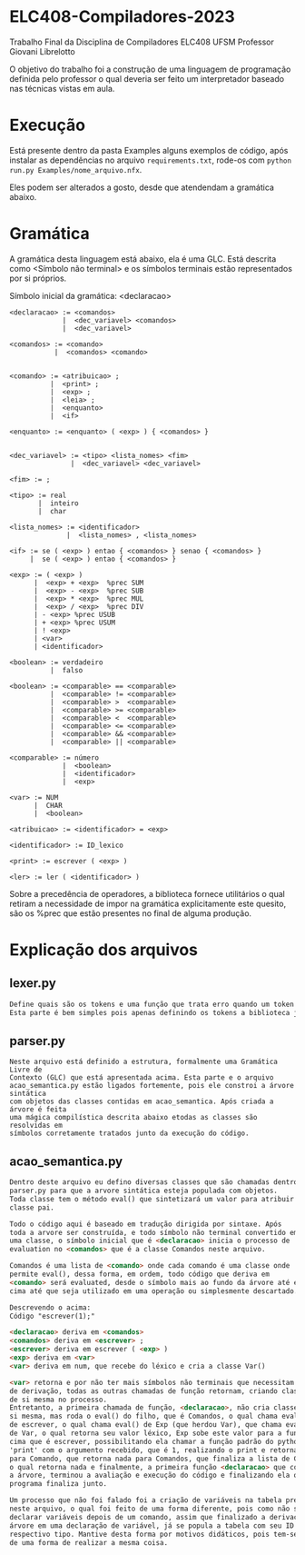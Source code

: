 # ELC408-Compiladores-2023
Trabalho Final da Disciplina de Compiladores ELC408 UFSM Professor Giovani Librelotto

O objetivo do trabalho foi a construção de uma linguagem de programação definida pelo professor o qual deveria ser feito um interpretador baseado nas técnicas vistas em aula.


# Execução
Está presente dentro da pasta Examples alguns exemplos de código, após instalar as dependências no arquivo `requirements.txt`, rode-os com `python run.py Examples/nome_arquivo.nfx`.

Eles podem ser alterados a gosto, desde que atendendam a gramática abaixo.

# Gramática

A gramática desta linguagem está abaixo, ela é uma GLC. Está descrita como <Símbolo não terminal> e os símbolos terminais estão representados por si próprios.

Símbolo inicial da gramática: \<declaracao>
```
<declaracao> := <comandos>
             |  <dec_variavel> <comandos>
             |  <dec_variavel>

<comandos> := <comando>
           |  <comandos> <comando>


<comando> := <atribuicao> ;
          |  <print> ;
          |  <exp> ;
          |  <leia> ;
          |  <enquanto>
          |  <if>

<enquanto> := <enquanto> ( <exp> ) { <comandos> }


<dec_variavel> := <tipo> <lista_nomes> <fim>
               |  <dec_variavel> <dec_variavel>

<fim> := ;

<tipo> := real
       |  inteiro
       |  char

<lista_nomes> := <identificador>
              |  <lista_nomes> , <lista_nomes>

<if> := se ( <exp> ) entao { <comandos> } senao { <comandos> }
     |  se ( <exp> ) entao { <comandos> }

<exp> := ( <exp> )
      |  <exp> + <exp>  %prec SUM
      |  <exp> - <exp>  %prec SUB
      |  <exp> * <exp>  %prec MUL
      |  <exp> / <exp>  %prec DIV
      | - <exp> %prec USUB
      | + <exp> %prec USUM
      | ! <exp>
      | <var>
      | <identificador>

<boolean> := verdadeiro
          |  falso

<boolean> := <comparable> == <comparable>
          |  <comparable> != <comparable>
          |  <comparable> >  <comparable>
          |  <comparable> >= <comparable>
          |  <comparable> <  <comparable>
          |  <comparable> <= <comparable>
          |  <comparable> && <comparable>
          |  <comparable> || <comparable>

<comparable> := número
             |  <boolean>
             |  <identificador>
             |  <exp>

<var> := NUM
      |  CHAR
      |  <boolean>

<atribuicao> := <identificador> = <exp>

<identificador> := ID_lexico

<print> := escrever ( <exp> )

<ler> := ler ( <identificador> )
```

Sobre a precedência de operadores, a biblioteca fornece utilitários o qual retiram a necessidade de impor na gramática explicitamente este quesito, são os %prec que estão presentes no final de alguma produção.

# Explicação dos arquivos

## lexer.py
```md
Define quais são os tokens e uma função que trata erro quando um token não é reconhecido.
Esta parte é bem simples pois apenas definindo os tokens a biblioteca já faz todo o restante.
```
## parser.py
```
Neste arquivo está definido a estrutura, formalmente uma Gramática Livre de
Contexto (GLC) que está apresentada acima. Esta parte e o arquivo
acao_semantica.py estão ligados fortemente, pois ele constroi a árvore sintática
com objetos das classes contidas em acao_semantica. Após criada a árvore é feita
uma mágica compilística descrita abaixo etodas as classes são resolvidas em
símbolos corretamente tratados junto da execução do código.
```
## acao_semantica.py
```md
Dentro deste arquivo eu defino diversas classes que são chamadas dentro do
parser.py para que a arvore sintática esteja populada com objetos.
Toda classe tem o método eval() que sintetizará um valor para atribuir à
classe pai.

Todo o código aqui é baseado em tradução dirigida por sintaxe. Após 
toda a arvore ser construída, e todo símbolo não terminal convertido em 
uma classe, o símbolo inicial que é <declaracao> inicia o processo de 
evaluation no <comandos> que é a classe Comandos neste arquivo.

Comandos é uma lista de <comando> onde cada comando é uma classe onde 
permite eval(), dessa forma, em ordem, todo código que deriva em 
<comando> será evaluated, desde o símbolo mais ao fundo da árvore até em
cima até que seja utilizado em uma operação ou simplesmente descartado.

Descrevendo o acima:
Código "escrever(1);"

<declaracao> deriva em <comandos>
<comandos> deriva em <escrever> ;
<escrever> deriva em escrever ( <exp> )
<exp> deriva em <var>
<var> deriva em num, que recebe do léxico e cria a classe Var()

<var> retorna e por não ter mais símbolos não terminais que necessitam 
de derivação, todas as outras chamadas de função retornam, criando classes
de si mesma no processo.
Entretanto, a primeira chamada de função, <declaracao>, não cria classe de
si mesma, mas roda o eval() do filho, que é Comandos, o qual chama eval()
de escrever, o qual chama eval() de Exp (que herdou Var), que chama eval()
de Var, o qual retorna seu valor léxico, Exp sobe este valor para a função de 
cima que é escrever, possibilitando ela chamar a função padrão do python
'print' com o argumento recebido, que é 1, realizando o print e retornando nada
para Comando, que retorna nada para Comandos, que finaliza a lista de Comando,
o qual retorna nada e finalmente, a primeira função <declaracao> que construiu
a árvore, terminou a avaliação e execução do código e finalizando ela o
programa finaliza junto.

Um processo que não foi falado foi a criação de variáveis na tabela presente
neste arquivo, o qual foi feito de uma forma diferente, pois como não se pode
declarar variáveis depois de um comando, assim que finalizado a derivação da
árvore em uma declaração de variável, já se popula a tabela com seu ID e 
respectivo tipo. Mantive desta forma por motivos didáticos, pois tem-se mais
de uma forma de realizar a mesma coisa.
```